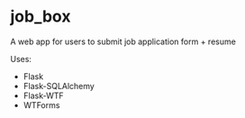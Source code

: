 # job_box

A web app for users to submit job application form + resume

Uses:
* Flask
* Flask-SQLAlchemy
* Flask-WTF
* WTForms
